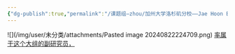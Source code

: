 ```yaml
---
{"dg-publish":true,"permalink":"/课题组—zhou/加州大学洛杉矶分校——Jae Hoon Bahn（在勋班）/"}
---
```


![](/img/user/未分类/attachments/Pasted image 20240822224709.png)
[率属于这个大组的副研究员，](https://xiaolab.ibp.ucla.edu/research/)
